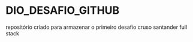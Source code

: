 # DIO_DESAFIO_GITHUB
repositório criado para armazenar o primeiro desafio cruso santander full stack
